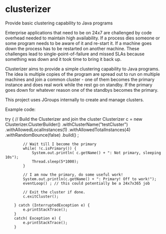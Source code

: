 # clusterizer
Provide basic clustering capability to Java programs

Enterprise applications that need to be on 24x7 are challenged by code overhead needed to maintain high availability. If a process dies someone or some program needs to be aware of it and re-start it. If a machine goes down the process has to be restarted on another machine. These challenges lead to single-point-of-failure and missed SLAs because something was down and it took time to bring it back up.

Clusterizer aims to provide a simple clustering capability to Java programs. The idea is multiple copies of the program are spread out to run on multiple machines and join a common cluster - one of them becomes the primary instance and does real work while the rest go on standby. If the primary goes down for whatever reason one of the standbys becomes the primary.

This project uses JGroups internally to create and manage clusters.

Example code:

try {
			// Build the Clusterizer and join the cluster
			Clusterizer c = new Clusterizer.ClusterBuilder()
					.withClusterName("testCluster")
					.withAllowedLocalInstances(1)
					.withAllowedTotalInstances(4)
					.withRandomBounce(false)
					.build() ;
			
			// Wait till I become the primary
			while( !c.isPrimary()) {
				System.out.println( c.getName() + ": Not primary, sleeping 10s");
				Thread.sleep(5*1000);
			}
			
			// I am now the primary, do some useful work!
			System.out.println(c.getName() + ": Primary! Off to work!");
			eventLoop() ; // this could potentially be a 24x7x365 job
			
			// Exit the cluster if done.
			c.exitCluster();
			
		} catch (InterruptedException e) {
			e.printStackTrace();
		} 
		catch( Exception e) {	
			e.printStackTrace();
		}
